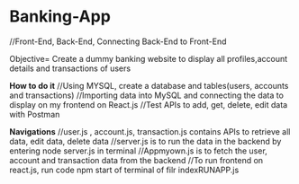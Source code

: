 # Banking-App

//Front-End, Back-End, Connecting Back-End to Front-End

Objective= Create a dummy banking website to display all profiles,account details and transactions of users


**How to do it**
//Using MYSQL, create a database and tables(users, accounts and transactions) 
//Importing data into MySQL and connecting the data to display on my frontend on React.js
//Test APIs to add, get, delete, edit data with Postman

**Navigations**
//user.js , account.js, transaction.js contains APIs to retrieve all data, edit data, delete data
//server.js is to run the data in the backend by entering node server.js in terminal
//Appmyown.js is to fetch the user, account and transaction data from the backend
//To run frontend on react.js, run code npm start of terminal of filr indexRUNAPP.js
